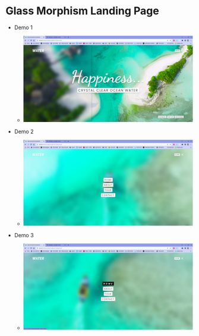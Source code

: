 # Glass Morphism Landing Page


* Demo 1
    -  <img src="1.png">

* Demo 2
    -  <img src="2.png">

* Demo 3
    -  <img src="3.png">